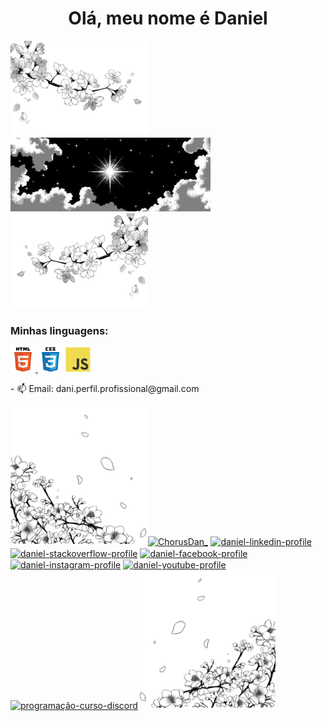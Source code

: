 <h1 align="center">Olá, meu nome é Daniel</h1>

<img width="220px" heigth="200px" src="https://github.com/Stilyx/Readme-images/blob/main/header-left-flower.png" /><img width="320px" heigth="400px" src="https://github.com/Stilyx/Readme-images/blob/main/star.png" /><img width="220px" heigth="200px" src="https://github.com/Stilyx/Readme-images/blob/main/header-right-flower.png" />



<h3>
  Minhas linguagens:
  </h3>
  <p align="left"> <a href="https://www.w3.org/html/" target="_blank" rel="noreferrer">
  <img src="https://raw.githubusercontent.com/devicons/devicon/master/icons/html5/html5-original-wordmark.svg" alt="html5" width="40" height="40"/> </a> <a href="https://developer.mozilla.org/en-US/docs/Web/JavaScript" target="_blank" rel="noreferrer">
  <a href="https://www.w3schools.com/css/" target="_blank" rel="noreferrer"> <img src="https://raw.githubusercontent.com/devicons/devicon/master/icons/css3/css3-original-wordmark.svg" alt="css3" width="40" height="40"/></a> <a href="https://www.w3.org/html/" target="_blank" rel="noreferrer"><img src="https://raw.githubusercontent.com/devicons/devicon/master/icons/javascript/javascript-original.svg" alt="javascript" width="40" height="40"/> </a> 
<p>
- 📫 Email: dani.perfil.profissional@gmail.com
<p>

<img width="220px" heigth="200px" src="https://github.com/Stilyx/Readme-images/blob/main/footer-left-flower.png" /><a href="https://twitter.com/ChorusDan" target="_blank"><img align="center" src="https://raw.githubusercontent.com/rahuldkjain/github-profile-readme-generator/master/src/images/icons/Social/twitter.svg" alt="ChorusDan_" height="30" width="40px" /></a>
<a href="https://www.linkedin.com/in/daniel-nunes-963333239/" target="blank"><img align="center" src="https://raw.githubusercontent.com/rahuldkjain/github-profile-readme-generator/master/src/images/icons/Social/linked-in-alt.svg" alt="daniel-linkedin-profile" height="30" width="40px" /></a>
<a href="#########" target="blank"><img align="center" src="https://raw.githubusercontent.com/rahuldkjain/github-profile-readme-generator/master/src/images/icons/Social/stack-overflow.svg" alt="daniel-stackoverflow-profile" height="30" width="45px" /></a>
<a href="https://www.facebook.com/profile.php?viewas=100000686899395&id=100009231604628" target="blank"><img align="center" src="https://raw.githubusercontent.com/rahuldkjain/github-profile-readme-generator/master/src/images/icons/Social/facebook.svg" alt="daniel-facebook-profile" height="30" width="45px" /></a>
<a href="https://www.instagram.com/?theme=dark" target="blank"><img align="center" src="https://raw.githubusercontent.com/rahuldkjain/github-profile-readme-generator/master/src/images/icons/Social/instagram.svg" alt="daniel-instagram-profile" height="30" width="45px" /></a>
<a href="https://www.youtube.com/channel/UC_fpOX6KLDpRHScUEzzUe8A" target="blank"><img align="center" src="https://raw.githubusercontent.com/rahuldkjain/github-profile-readme-generator/master/src/images/icons/Social/youtube.svg" alt="daniel-youtube-profile" height="30" width="45px" /></a>
<a href="https://discord.gg/VR7f5jQY9N" target="_blank"><img align="center" src="https://raw.githubusercontent.com/rahuldkjain/github-profile-readme-generator/master/src/images/icons/Social/discord.svg" alt="programação-curso-discord" height="30" width="45px" /></a><img width="220px" heigth="200px" src="https://github.com/Stilyx/Readme-images/blob/main/footer-right-flower.png" />




<!--
**Stilyx/Stilyx** is a ✨ _special_ ✨ repository because its `README.md` (this file) appears on your GitHub profile.

320px

Here are some ideas to get you started:

- 🔭 I’m currently working on ...
- 🌱 I’m currently learning ...
- 👯 I’m looking to collaborate on ...
- 🤔 I’m looking for help with ...
- 💬 Ask me about ...
- 📫 How to reach me: ...
- 😄 Pronouns: ...
- ⚡ Fun fact: ...
-->
